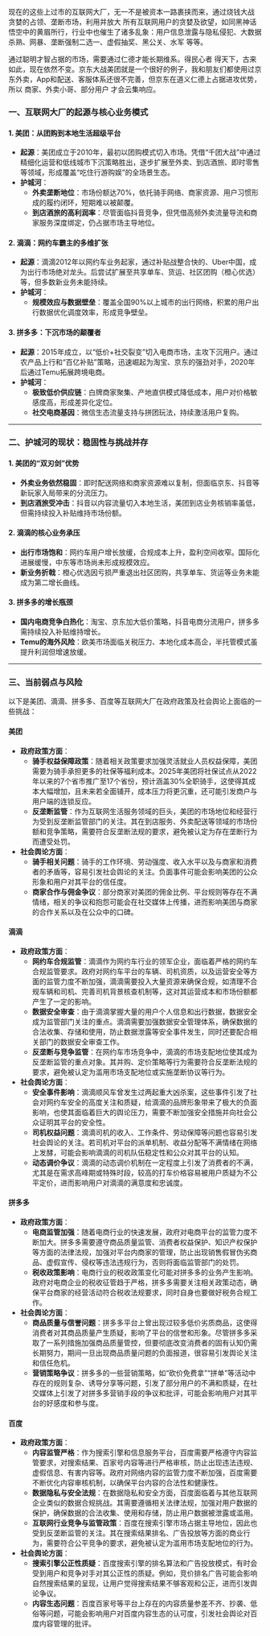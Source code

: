 现在的这些上过市的互联网大厂，无一不是被资本一路裹挟而来，通过烧钱大战 贪婪的占领、垄断市场，利用并放大 所有互联网用户的贪婪及欲望，如同黑神话悟空中的黄眉所行，行业中也催生了诸多乱象：用户信息泄露与隐私侵犯、大数据杀熟、网暴、垄断强制二选一、虚假抽奖、黑公关、水军 等等。

通过聪明才智占据的市场，需要通过仁德才能长期维系。得民心者 得天下，古来如此，现在依然不变。京东大战美团就是一个很好的例子，我和朋友们都使用过京东外卖，App和配送、客服体系还很不完善，但京东在道义仁德上占据进攻优势，所以 商家、外卖小哥、部分用户 才会云集响应。

### 一、互联网大厂的起源与核心业务模式  
#### **1. 美团：从团购到本地生活超级平台**  
- **起源**：美团成立于2010年，最初以团购模式切入市场。凭借“千团大战”中通过精细化运营和低线城市下沉策略胜出，逐步扩展至外卖、到店酒旅、即时零售等领域，形成覆盖“吃住行游购娱”的全场景生态。  
- **护城河**：  
  - **外卖垄断地位**：市场份额达70%，依托骑手网络、商家资源、用户习惯形成的履约闭环，短期难以被颠覆。  
  - **到店酒旅的高利润率**：尽管面临抖音竞争，但凭借高频外卖流量导流和商家服务深度绑定，仍占据市场主导地位。  

#### **2. 滴滴：网约车霸主的多维扩张**  
- **起源**：滴滴2012年以网约车业务起家，通过补贴战整合快的、Uber中国，成为出行市场绝对龙头。后尝试扩展至共享单车、货运、社区团购（橙心优选）等，但多数新业务未能持续。  
- **护城河**：  
  - **规模效应与数据壁垒**：覆盖全国90%以上城市的出行网络，积累的用户出行数据优化调度效率，形成竞争壁垒。  

#### **3. 拼多多：下沉市场的颠覆者**  
- **起源**：2015年成立，以“低价+社交裂变”切入电商市场，主攻下沉用户。通过农产品上行和“百亿补贴”策略，迅速崛起为淘宝、京东的强劲对手，2020年后通过Temu拓展跨境电商。  
- **护城河**：  
  - **极致低价供应链**：白牌商家聚集、产地直供模式降低成本，用户对价格敏感度高，形成差异化定位。  
  - **社交电商基因**：微信生态流量支持与拼团玩法，持续激活用户复购。  

---

### 二、护城河的现状：稳固性与挑战并存  
#### **1. 美团的“双刃剑”优势**  
- **外卖业务依然稳固**：即时配送网络和商家资源难以复制，但面临京东、抖音等新玩家入局带来的分流压力。  
- **到店酒旅受冲击**：抖音以内容流量切入本地生活，美团到店业务核销率虽低，但需持续投入补贴维持市场份额。  

#### **2. 滴滴的核心业务承压**  
- **出行市场饱和**：网约车用户增长放缓，合规成本上升，盈利空间收窄。国际化进展缓慢，中东等市场尚未形成规模效应。  
- **新业务折戟**：橙心优选因亏损严重退出社区团购，共享单车、货运等业务未能成为第二增长曲线。  

#### **3. 拼多多的增长瓶颈**  
- **国内电商竞争白热化**：淘宝、京东加大低价策略，抖音电商分流用户，拼多多需持续投入补贴维持增长。  
- **Temu的海外风险**：欧美市场面临关税压力、本地化成本高企，半托管模式虽提升利润但增速放缓。  

---

### 三、当前弱点与风险  
以下是美团、滴滴、拼多多、百度等互联网大厂在政府政策及社会舆论上面临的一些挑战：

#### 美团
- **政府政策方面**：
    - **骑手权益保障政策**：随着相关政策要求加强灵活就业人员权益保障，美团需要为骑手承担更多的社保等福利成本。2025年美团将社保试点从2022年以来的7个省市推广至17个省份，预计涵盖30%全职骑手，这使得其成本大幅增加，且未来若全面铺开，成本压力将更沉重，还可能引发商户与用户端的连锁反应。
    - **反垄断监管**：作为互联网生活服务领域的巨头，美团的市场地位和经营行为受到反垄断监管部门的关注。其在到店服务、外卖配送等领域的市场份额和竞争策略，需要符合反垄断法规的要求，避免被认定为存在垄断行为而遭受处罚。
- **社会舆论方面**：
    - **骑手相关问题**：骑手的工作环境、劳动强度、收入水平以及与商家和消费者的矛盾等，容易引发社会舆论的关注。负面事件可能会影响美团的公众形象和用户对其平台的信任度。
    - **商家合作与佣金争议**：部分商家对美团的佣金比例、平台规则等存在不满情绪，相关的争议和抱怨可能会在社交媒体上传播，进而影响美团与商家的合作关系以及在公众中的口碑。

#### 滴滴
- **政府政策方面**：
    - **网约车合规监管**：滴滴作为网约车行业的领军企业，面临着严格的网约车合规监管要求。政府对网约车平台的车辆、司机资质，以及运营安全等方面的监管力度不断加强，滴滴需要投入大量资源来确保合规，如清理不合规车辆和司机、完善司机背景核查机制等，这对其运营成本和市场份额都产生了一定的影响。
    - **数据安全审查**：由于滴滴掌握大量的用户个人信息和出行数据，数据安全成为监管部门关注的重点。滴滴需要加强数据安全管理体系，确保数据的合法收集、存储和使用，防止数据泄露等安全事件发生，同时还要配合相关部门的数据安全审查工作。
    - **反垄断与竞争监管**：在网约车市场竞争中，滴滴的市场支配地位使其成为反垄断监管的重点对象。其并购、定价策略等行为需要符合反垄断法规的要求，避免被认定为滥用市场支配地位或实施垄断协议等行为。
- **社会舆论方面**：
    - **安全事件影响**：滴滴顺风车曾发生过两起重大凶杀案，这些事件引发了社会对网约车安全的高度关注和质疑，给滴滴的品牌形象带来了极大的负面影响，也使其面临着巨大的舆论压力，需要不断加强安全措施并向社会公众证明其平台的安全性。
    - **司机权益问题**：滴滴司机的收入、工作条件、劳动保障等问题也容易引发社会舆论的关注。若司机对平台的派单机制、收益分配等不满情绪在网络上发酵，可能会影响滴滴的司机队伍稳定性和公众对其平台的认知。
    - **动态调价争议**：滴滴的动态调价机制在一定程度上引发了消费者的不满，尤其是在需求高峰期或特殊时段，较高的打车价格容易被用户质疑为不公平定价，进而影响用户对滴滴的满意度和忠诚度。

#### 拼多多
- **政府政策方面**：
    - **电商监管加强**：随着电商行业的快速发展，政府对电商平台的监管力度不断加大。拼多多需要遵守商品质量监管、消费者权益保护、知识产权保护等方面的法律法规，加强对平台内商家的管理，防止出现销售假冒伪劣商品、虚假宣传、侵权等违法违规行为，否则将面临监管部门的处罚。
    - **税收政策影响**：电商行业的税收政策变化可能对拼多多的业务产生影响。政府对电商企业的税收征管趋于严格，拼多多需要关注相关政策动态，确保平台商家的经营活动符合税收法规要求，同时自身也要做好税务合规工作。
- **社会舆论方面**：
    - **商品质量与信誉问题**：拼多多平台上曾出现过较多低价劣质商品，这使得消费者对其商品质量产生质疑，影响了平台的信誉和形象。尽管拼多多采取了一系列措施加强商品质量管控，但要彻底改变消费者的固有认知仍需长期努力，期间一旦出现商品质量问题的负面报道，很容易引发舆论关注和信任危机。
    - **营销策略争议**：拼多多的一些营销策略，如“砍价免费拿”“拼单”等活动中存在的规则复杂、诱导分享等问题，引发了部分用户的不满和质疑，在社交媒体上引发了对拼多多营销手段的争议和批评，可能会影响用户对其平台的好感度和参与度。

#### 百度
- **政府政策方面**：
    - **内容监管严格**：作为搜索引擎和信息服务平台，百度需要严格遵守内容监管要求，对搜索结果、百家号内容等进行严格审核，防止出现违法违规、虚假信息、有害内容等。政府对网络内容的监管力度不断加强，百度需要不断优化内容审核机制，以确保平台内容的合法性和健康性。
    - **数据隐私与安全法规**：在数据隐私和安全方面，百度面临着与其他互联网企业类似的数据合规挑战。其需要遵循相关法律法规，加强对用户数据的保护，确保数据的合法收集、使用和存储，防止用户数据被泄露或滥用。
    - **互联网行业竞争与监管政策**：百度在搜索引擎市场占据主导地位，因此也受到反垄断监管的关注。其在搜索结果排名、广告投放等方面的商业行为，需要符合公平竞争的要求，避免被认定为滥用市场支配地位的行为。
- **社会舆论方面**：
    - **搜索引擎公正性质疑**：百度搜索引擎的排名算法和广告投放模式，有时会受到用户和竞争对手对其公正性的质疑。例如，竞价排名广告可能会影响自然搜索结果的呈现，让用户觉得搜索结果不够客观和公正，进而引发舆论争议。
    - **内容生态问题**：百度百家号等平台上存在的内容质量参差不齐、抄袭、低俗等问题，可能会影响用户对百度内容生态的认可度，引发社会舆论对百度内容管理的批评。
